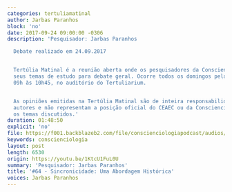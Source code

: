 ```yaml
---
categories: tertuliamatinal
author: Jarbas Paranhos
block: 'no'
date: 2017-09-24 09:00:00 -0306
description: 'Pesquisador: Jarbas Paranhos

  Debate realizado em 24.09.2017


  Tertúlia Matinal é a reunião aberta onde os pesquisadores da Conscienciologia apresentam
  seus temas de estudo para debate geral. Ocorre todos os domingos pela manhã, das
  09h às 10h45, no auditório do Tertuliarium.


  As opiniões emitidas na Tertúlia Matinal são de inteira responsabilidade de seus
  autores e não representam a posição oficial do CEAEC ou da Conscienciologia sobre
  os temas discutidos.'
duration: 01:48:50
explicit: 'no'
file: https://f001.backblazeb2.com/file/conscienciologiapodcast/audios/1KtcU1FuL0U.mp3
keywords: conscienciologia
layout: post
length: 6530
origin: https://youtu.be/1KtcU1FuL0U
summary: 'Pesquisador: Jarbas Paranhos'
title: '#64 - Sincronicidade: Uma Abordagem Histórica'
voices: Jarbas Paranhos
---
```

